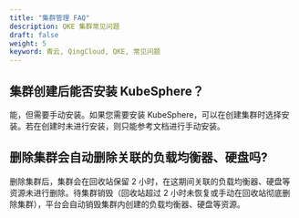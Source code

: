 ```yaml
---
title: "集群管理 FAQ"
description: QKE 集群常见问题
draft: false
weight: 5
keyword: 青云, QingCloud, QKE, 常见问题 
---
```



## <!--能否创建单节点集群？-->

<!--QKE 支持创建单节点集群（只创建一个主节点），方便用户快速测试使用。用户可以随时增加工作节点对集群进行扩容，但无法增加主节点。-->


## 集群创建后能否安装 KubeSphere？

能，但需要手动安装。如果您需要安装 KubeSphere，可以在创建集群时选择安装。若在创建时未进行安装，则只能参考文档进行手动安装。

## 删除集群会自动删除关联的负载均衡器、硬盘吗?

删除集群后，集群会在回收站保留 2 小时，在这期间关联的负载均衡器、硬盘等资源未进行删除。待集群销毁（回收站超过 2 小时未恢复或手动在回收站彻底删除集群），平台会自动销毁集群内创建的负载均衡器、硬盘等资源。


